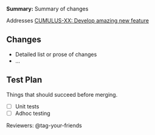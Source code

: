 **Summary:** Summary of changes

Addresses [CUMULUS-XX: Develop amazing new feature](https://bugs.earthdata.nasa.gov/browse/CUMULUS-XXX)

## Changes

* Detailed list or prose of changes
* ...

## Test Plan
Things that should succeed before merging.

- [ ] Unit tests
- [ ] Adhoc testing

Reviewers: @tag-your-friends
